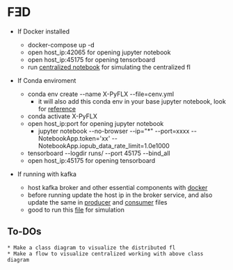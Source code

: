 # FƎD

* If Docker installed
    * docker-compose up -d
    * open host_ip:42065 for opening jupyter notebook
    * open host_ip:45175 for opening tensorboard
    * run [centralized notebook](src/centralized.ipynb) for simulating the centralized fl

* If Conda enviroment
    * conda env create --name X-PyFLX --file=cenv.yml
        * it will also add this conda env in your base jupyter notebook, look for [reference](https://towardsdatascience.com/how-to-set-up-anaconda-and-jupyter-notebook-the-right-way-de3b7623ea4a)
    * conda activate X-PyFLX
    * open host_ip:port for opening jupyter notebook
        * jupyter notebook --no-browser --ip="*" --port=xxxx --NotebookApp.token='xx' --NotebookApp.iopub_data_rate_limit=1.0e1000
    * tensorboard --logdir runs/ --port 45175 --bind_all
    * open host_ip:45175 for opening tensorboard
    
* If running with kafka
    * host kafka broker and other essential components with [docker](src/kafka/docker-compose.yml)
    * before running update the host ip in the broker service, and also update the same in [producer](libs/protobuf_producer.py) and [consumer](libs/protobuf_consumer.py) files
    * good to run this [file](src/flkafka.ipynb) for simulation
    
    

## To-DOs
    * Make a class diagram to visualize the distributed fl
    * Make a flow to visualize centralized working with above class diagram